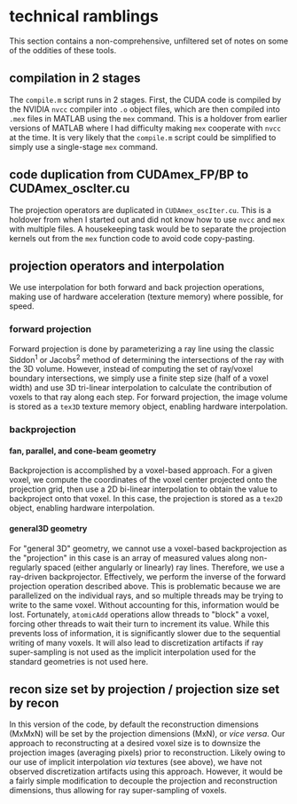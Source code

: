 # technical ramblings
This section contains a non-comprehensive, unfiltered set of notes on some of the oddities of these tools.

## compilation in 2 stages
The `compile.m` script runs in 2 stages. 
First, the CUDA code is compiled by the NVIDIA `nvcc` compiler into `.o` object files, 
which are then compiled into `.mex` files in MATLAB using the `mex` command. 
This is a holdover from earlier versions of MATLAB where I had difficulty making `mex` cooperate with `nvcc` at the time. 
It is very likely that the `compile.m` script could be simplified to simply use a single-stage `mex` command.

## code duplication from CUDAmex_FP/BP to CUDAmex_oscIter.cu
The projection operators are duplicated in `CUDAmex_oscIter.cu`. This is a holdover from when I started out and did not know how to use `nvcc` and `mex` with multiple files. A housekeeping task would be to separate the projection kernels out from the `mex` function code to avoid code copy-pasting.

## projection operators and interpolation
We use interpolation for both forward and back projection operations, making use of hardware acceleration (texture memory) 
where possible, for speed.

### forward projection 
Forward projection is done by parameterizing a ray line using the classic Siddon<sup>1</sup> or Jacobs<sup>2</sup> method of 
determining the intersections of the ray with the 3D volume. 
However, instead of computing the set of ray/voxel boundary intersections, we simply use a finite step size (half of a voxel width) and 
use 3D tri-linear interpolation to calculate the contribution of voxels to that ray along each step. For forward projection, the image volume
is stored as a `tex3D` texture memory object, enabling hardware interpolation.

### backprojection 
#### fan, parallel, and cone-beam geometry
Backprojection is accomplished by a voxel-based approach. For a given voxel, we compute the coordinates of the voxel center projected 
onto the projection grid, then use a 2D bi-linear interpolation to obtain the value to backproject onto that voxel. In this case, 
the projection is stored as a `tex2D` object, enabling hardware interpolation.

#### general3D geometry
For "general 3D" geometry, we cannot use a voxel-based backprojection as the "projection" in this case is an array of measured values along
non-regularly spaced (either angularly or linearly) ray lines. Therefore, we use a ray-driven backprojector. 
Effectively, we perform the inverse of the forward projection operation described above. 
This is problematic because we are parallelized on the individual rays, and so multiple threads may be trying to write to the same voxel.
Without accounting for this, information would be lost. Fortunately, `atomicAdd` operations allow threads to "block" a voxel, forcing 
other threads to wait their turn to increment its value. While this prevents loss of information, it is significantly slower due to 
the sequential writing of many voxels. It will also lead to discretization artifacts if ray super-sampling is not used as the implicit interpolation used for the standard geometries is not used here.

## recon size set by projection / projection size set by recon
In this version of the code, by default the reconstruction dimensions (MxMxN) will be set by the projection dimensions (MxN), 
or *vice versa*. Our approach to reconstructing at a desired voxel size is to downsize the projection images (averaging pixels)
prior to reconstruction. Likely owing to our use of implicit interpolation *via* textures (see above), we have not observed
discretization artifacts using this approach. However, it would be a fairly simple modification to decouple the projection and 
reconstruction dimensions, thus allowing for ray super-sampling of voxels.
